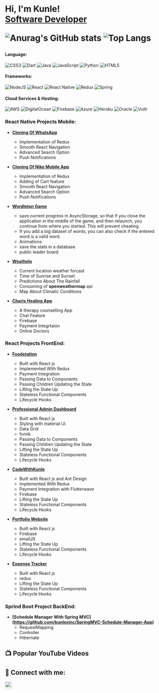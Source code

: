 <h1>Hi, I'm Kunle! <br/><a href="https://www.linkedin.com/in/kunleakintola//">Software Developer</a>
  <!--- <a href="https://www.youtube.com/c/unrealuniversity">YouTuber</a></h1>--->
  

![Anurag's GitHub stats](https://github-readme-stats.vercel.app/api?username=kunlexinc&show_icons=true&theme=merko)
![Top Langs](https://github-readme-stats.vercel.app/api/top-langs/?username=kunlexinc&langs_count=8)

<h4>Language:</h4>

![CSS3](https://img.shields.io/badge/css3-%231572B6.svg?style=for-the-badge&logo=css3&logoColor=white)
![Dart](https://img.shields.io/badge/dart-%230175C2.svg?style=for-the-badge&logo=dart&logoColor=white)
![Java](https://img.shields.io/badge/java-%23ED8B00.svg?style=for-the-badge&logo=openjdk&logoColor=white)
![JavaScript](https://img.shields.io/badge/javascript-%23323330.svg?style=for-the-badge&logo=javascript&logoColor=%23F7DF1E)
![Python](https://img.shields.io/badge/python-3670A0?style=for-the-badge&logo=python&logoColor=ffdd54)
![HTML5](https://img.shields.io/badge/html5-%23E34F26.svg?style=for-the-badge&logo=html5&logoColor=white)



<h4>Frameworks:</h4>

![NodeJS](https://img.shields.io/badge/node.js-6DA55F?style=for-the-badge&logo=node.js&logoColor=white)
![React](https://img.shields.io/badge/react-%2320232a.svg?style=for-the-badge&logo=react&logoColor=%2361DAFB)
![React Native](https://img.shields.io/badge/react_native-%2320232a.svg?style=for-the-badge&logo=react&logoColor=%2361DAFB)
![Redux](https://img.shields.io/badge/redux-%23593d88.svg?style=for-the-badge&logo=redux&logoColor=white)
![Spring](https://img.shields.io/badge/spring-%236DB33F.svg?style=for-the-badge&logo=spring&logoColor=white)


<h4>Cloud Services & Hosting:</h4>

![AWS](https://img.shields.io/badge/AWS-%23FF9900.svg?style=for-the-badge&logo=amazon-aws&logoColor=white)
![DigitalOcean](https://img.shields.io/badge/DigitalOcean-%230167ff.svg?style=for-the-badge&logo=digitalOcean&logoColor=white)
![Firebase](https://img.shields.io/badge/firebase-%23039BE5.svg?style=for-the-badge&logo=firebase)
![Azure](https://img.shields.io/badge/azure-%230072C6.svg?style=for-the-badge&logo=microsoftazure&logoColor=white)
![Heroku](https://img.shields.io/badge/heroku-%23430098.svg?style=for-the-badge&logo=heroku&logoColor=white)
![Oracle](https://img.shields.io/badge/Oracle-F80000?style=for-the-badge&logo=oracle&logoColor=white)
![Vultr](https://img.shields.io/badge/Vultr-007BFC.svg?style=for-the-badge&logo=vultr)



<h3> React Native Projects Mobile:</h3>



- <b>[Cloning Of WhatsApp](https://github.com/kunlexinc/WhatsAPPClone) </b>
  - Implementation of Redux
  - Smooth React Navigation
  - Advanced Search Option
  - Push Notifications
    
- <b>[Cloning Of Nike Mobile App](https://github.com/kunlexinc/NikeAPP) </b>
  - Implementation of Redux
  - Adding of Cart feature
  - Smooth React Navigation
  - Advanced Search Option
  - Push Notifications

- <b>[Wordleton Game](https://github.com/kunlexinc/Wordleton-Game)</b>
  - save current progress in AsyncStorage, so that if you close the application in the middle of the game, and then relaunch, you continue from where you started. This will prevent cheating.
  - If you add a big dataset of words, you can also check if the entered word is a valid word.
  - Animations
  - save the stats in a database
  - public leader board
    
- <b>[Weathelo](https://github.com/kunlexinc/WeatherApp)</b>
  - Current location weather forcast
  - Time of Sunrise and Sunset
  - Predictions About The Rainfall
  - Consuming of <b>openweathermap</b> api
  - Map About Climatic Conditions
 
- <b>[Charis Healing App](https://github.com/kunlexinc/charisHealing)</b>
  - A therapy counselling App
  - Chat Feature
  - Firebase
  - Payment Integrtaion
  - Online Doctors
 

<h3> React Projects FrontEnd:</h3>

- <b>[Foodstation](https://github.com/kunlexinc/Food-ordering-App)</b>
  - Built with React js
  - Implemented With Redux
  - Payment Integration
  - Passing Data to Components
  - Passing Children Updating the State
  - Lifting the State Up
  - Stateless Functional Components
  - Lifecycle Hooks

- <b>[Professional Admin Dashboard](https://github.com/kunlexinc/AdminDashboard)</b>
  - Built with React js
  - Styling with material Ui
  - Data Grid
  - fomik
  - Passing Data to Components
  - Passing Children Updating the State
  - Lifting the State Up
  - Stateless Functional Components
  - Lifecycle Hooks
 
- <b>[CodeWithKunle](https://github.com/kunlexinc/Codewithkunle)</b>
  - Built with React js and Ant Design
  - Implemented With Redux
  - Payment Integration with Flutterwave
  - Firebase
  - Lifting the State Up
  - Stateless Functional Components
  - Lifecycle Hooks
 
- <b>[Portfolio Website](https://github.com/kunlexinc/myportfolio)</b>
  - Built with React js 
  - Firebase
  - emailJS
  - Lifting the State Up
  - Stateless Functional Components
  - Lifecycle Hooks


- <b>[Expense Tracker](https://github.com/kunlexinc/Expense-Tracking-App)</b>
  - Built with React js 
  - redux
  - Lifting the State Up
  - Stateless Functional Components
  - Lifecycle Hooks


<h3> Sprind Boot Project BackEnd:</h3>

- <b>[Schedule Manager With Spring MVC] (https://github.com/kunlexinc/SpringMVC-Schedule-Manager-App)</b>
  - RequestMapping
  - Controller
  - Hibernate
 
<h2>📺 Popular YouTube Videos</h2>



<h2> 🤳 Connect with me:</h2>

 <!--- [<img align="left" alt="JoshMadakor | YouTube" width="22px" src="https://cdn.jsdelivr.net/npm/simple-icons@v3/icons/youtube.svg" />][youtube] --->
 <!--- [<img align="left" alt="JoshMadakor | Twitter" width="22px" src="https://cdn.jsdelivr.net/npm/simple-icons@v3/icons/twitter.svg" />][twitter] --->
[<img align="left" alt="JoshMadakor | LinkedIn" width="22px" src="https://cdn.jsdelivr.net/npm/simple-icons@v3/icons/linkedin.svg" />][linkedin]
 <!-- [<img align="left" alt="JoshMadakor | Instagram" width="22px" src="https://cdn.jsdelivr.net/npm/simple-icons@v3/icons/instagram.svg" />][instagram] --->

  <!--- [twitter]: https://twitter.com/joshmadakor--->
<!--- [youtube]: https://www.youtube.com/c/joshmadakor --->
<!--- [instagram]: https://www.instagram.com/joshmadakor/ --->
[linkedin]: https://linkedin.com/in/kunleakintola/

<!--
**joshmadakor1/joshmadakor1** is a ✨ _special_ ✨ repository because its `README.md` (this file) appears on your GitHub profile.

Here are some ideas to get you started:

- 🔭 I’m currently working on ...
- 🌱 I’m currently learning ...
- 👯 I’m looking to collaborate on ...
- 🤔 I’m looking for help with ...
- 💬 Ask me about ...
- 📫 How to reach me: ...
- 😄 Pronouns: ...
- ⚡ Fun fact: ...
-->
